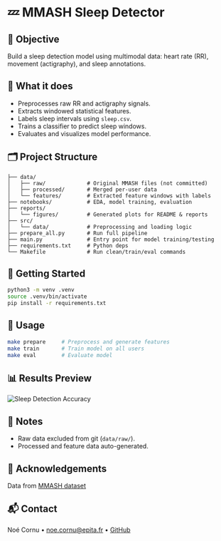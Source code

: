 # 💤 MMASH Sleep Detector

## 🎯 Objective

Build a sleep detection model using multimodal data: heart rate (RR), movement (actigraphy), and sleep annotations.

## 🧠 What it does

* Preprocesses raw RR and actigraphy signals.
* Extracts windowed statistical features.
* Labels sleep intervals using `sleep.csv`.
* Trains a classifier to predict sleep windows.
* Evaluates and visualizes model performance.

## 🗂️ Project Structure

```
├── data/
│   ├── raw/             # Original MMASH files (not committed)
│   ├── processed/       # Merged per-user data
│   └── features/        # Extracted feature windows with labels
├── notebooks/           # EDA, model training, evaluation
├── reports/
│   └── figures/         # Generated plots for README & reports
├── src/
│   └── data/            # Preprocessing and loading logic
├── prepare_all.py       # Run full pipeline
├── main.py              # Entry point for model training/testing
├── requirements.txt     # Python deps
└── Makefile             # Run clean/train/eval commands
```

## 🚀 Getting Started

```bash
python3 -m venv .venv
source .venv/bin/activate
pip install -r requirements.txt
```

## 🧰 Usage

```bash
make prepare     # Preprocess and generate features
make train       # Train model on all users
make eval        # Evaluate model
```

## 📊 Results Preview

![Sleep Detection Accuracy](reports/figures/accuracy_by_user.png)

## 📎 Notes

* Raw data excluded from git (`data/raw/`).
* Processed and feature data auto-generated.

## 🤝 Acknowledgements

Data from [MMASH dataset](https://physionet.org/content/mmash/1.0.0/)

## 📬 Contact

Noé Cornu • [noe.cornu@epita.fr](mailto:noe.cornu@epita.fr) • [GitHub](https://github.com/noecrm)
